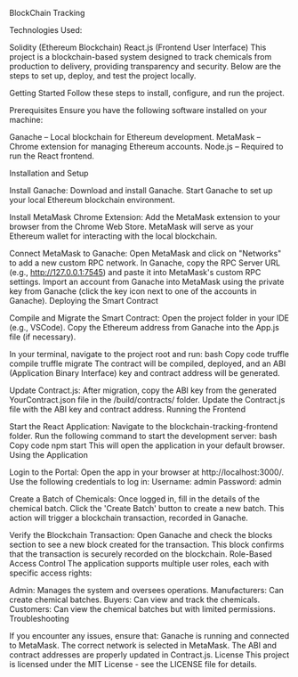 BlockChain Tracking 

Technologies Used:

Solidity (Ethereum Blockchain) React.js (Frontend User Interface) This project is a blockchain-based system designed to track chemicals from production to delivery, providing transparency and security. Below are the steps to set up, deploy, and test the project locally.

Getting Started Follow these steps to install, configure, and run the project.

Prerequisites Ensure you have the following software installed on your machine:

Ganache – Local blockchain for Ethereum development. MetaMask – Chrome extension for managing Ethereum accounts. Node.js – Required to run the React frontend.

Installation and Setup

Install Ganache:
Download and install Ganache. Start Ganache to set up your local Ethereum blockchain environment.

Install MetaMask Chrome Extension:
Add the MetaMask extension to your browser from the Chrome Web Store. MetaMask will serve as your Ethereum wallet for interacting with the local blockchain.

Connect MetaMask to Ganache:
Open MetaMask and click on "Networks" to add a new custom RPC network. In Ganache, copy the RPC Server URL (e.g., http://127.0.0.1:7545) and paste it into MetaMask's custom RPC settings. Import an account from Ganache into MetaMask using the private key from Ganache (click the key icon next to one of the accounts in Ganache). Deploying the Smart Contract

Compile and Migrate the Smart Contract:
Open the project folder in your IDE (e.g., VSCode). Copy the Ethereum address from Ganache into the App.js file (if necessary).

In your terminal, navigate to the project root and run: bash Copy code truffle compile truffle migrate The contract will be compiled, deployed, and an ABI (Application Binary Interface) key and contract address will be generated.

Update Contract.js:
After migration, copy the ABI key from the generated YourContract.json file in the /build/contracts/ folder. Update the Contract.js file with the ABI key and contract address. Running the Frontend

Start the React Application:
Navigate to the blockchain-tracking-frontend folder. Run the following command to start the development server: bash Copy code npm start This will open the application in your default browser. Using the Application

Login to the Portal:
Open the app in your browser at http://localhost:3000/. Use the following credentials to log in: Username: admin Password: admin

Create a Batch of Chemicals:
Once logged in, fill in the details of the chemical batch. Click the 'Create Batch' button to create a new batch. This action will trigger a blockchain transaction, recorded in Ganache.

Verify the Blockchain Transaction:
Open Ganache and check the blocks section to see a new block created for the transaction. This block confirms that the transaction is securely recorded on the blockchain. Role-Based Access Control The application supports multiple user roles, each with specific access rights:

Admin: Manages the system and oversees operations. Manufacturers: Can create chemical batches. Buyers: Can view and track the chemicals. Customers: Can view the chemical batches but with limited permissions. Troubleshooting

If you encounter any issues, ensure that: Ganache is running and connected to MetaMask. The correct network is selected in MetaMask. The ABI and contract addresses are properly updated in Contract.js. License This project is licensed under the MIT License - see the LICENSE file for details.
